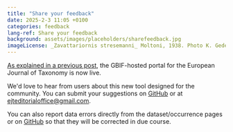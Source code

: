 ```yaml
---
title: "Share your feedback"
date: 2025-2-3 11:05 +0100
categories: feedback
lang-ref: Share your feedback
background: assets/images/placeholders/sharefeedback.jpg
imageLicense: _Zavattariornis stresemanni_ Moltoni, 1938. Photo K. Gedeon (CC BY 4.0).
---
```


[As explained in a previous post](https://data.europeanjournaloftaxonomy.eu/post/2025/launch/), the GBIF-hosted portal for the European Journal of Taxonomy is now live.

We'd love to hear from users about this new tool designed for the community. You can submit your suggestions on [GitHub](https://github.com/gbif/hp-ejt/issues) or at [ejteditorialoffice@gmail.com](mailto:ejteditorialoffice@gmail.com).

You can also report data errors directly from the dataset/occurrence pages or on [GitHub](https://github.com/plazi/community/issues) so that they will be corrected in due course.
